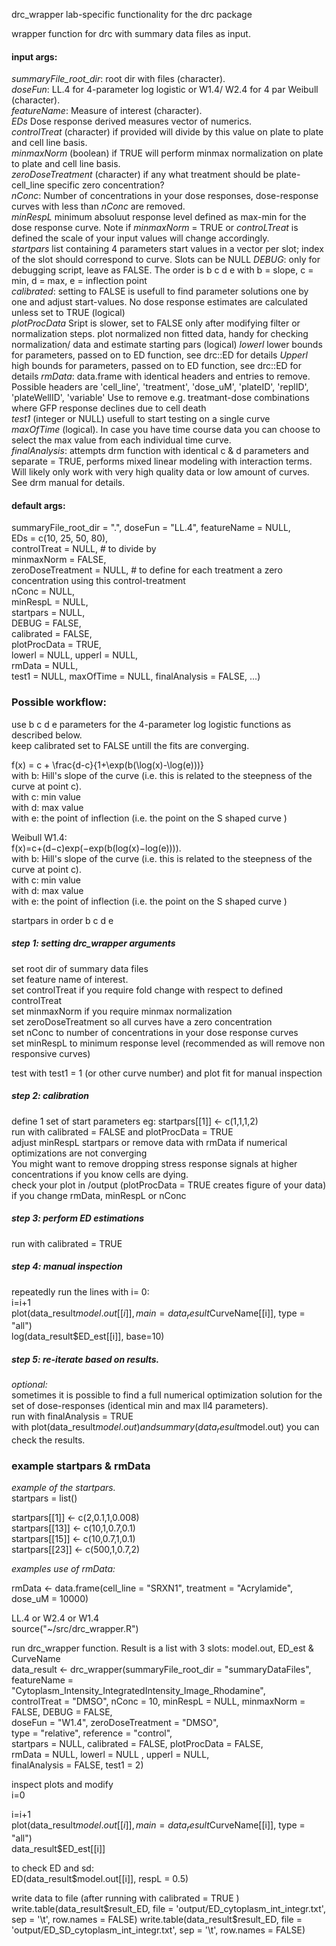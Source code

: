  drc_wrapper
lab-specific functionality for the drc package

 wrapper function for drc with summary data files as input.  
 
 
 #### input args:  
 *summaryFile_root_dir*: root dir with files (character).   
 *doseFun*: LL.4 for 4-parameter log logistic or W1.4/ W2.4 for 4 par Weibull (character).  
 *featureName*: Measure of interest (character).   
 *EDs* Dose response derived measures vector of numerics.    
 *controlTreat* (character) if provided will divide by this value on plate to plate and cell line basis.  
 *minmaxNorm* (boolean) if TRUE will perform minmax normalization on plate to plate and cell line basis.  
 *zeroDoseTreatment* (character) if any what treatment should be plate-cell_line specific zero concentration?  
 *nConc*: Number of concentrations in your dose responses, dose-response curves with less than *nConc* are removed.  
 *minRespL* minimum absoluut response level defined as max-min for the dose response curve. Note if *minmaxNorm* = TRUE or
 *controLTreat* is defined the scale of your input values will change accordingly.  
 *startpars* list containing 4 parameters start values in a vector per slot; index of the slot should correspond to curve. Slots can be NULL  *DEBUG*: only for debugging script, leave as FALSE. The order is b c d e with b = slope, c = min, d = max, e = inflection point  
 *calibrated*: setting to FALSE is usefull to find parameter solutions one by one and adjust start-values. No dose response estimates are calculated unless set to TRUE (logical)  
 *plotProcData* Sript is slower, set to FALSE only after modifying filter or normalization steps. plot normalized non fitted data, handy for checking normalization/ data and estimate starting pars (logical) 
 *lowerl* lower bounds for parameters, passed on to ED function, see drc::ED for details 
 *Upperl* high bounds for parameters, passed on to ED function, see drc::ED for details 
  *rmData*: data.frame with identical headers and entries to remove. Possible headers are 'cell_line', 'treatment', 'dose_uM', 'plateID', 'replID', 'plateWellID', 'variable' Use to remove e.g. treatmant-dose combinations where GFP response declines due to cell death  
  *test1* (integer or NULL) usefull to start testing on a single curve  
  *maxOfTime* (logical). In case you have time course data you can choose to select the max value from each individual time curve.  
  *finalAnalysis*: attempts drm function with identical c & d parameters and separate = TRUE, performs mixed linear modeling with interaction terms. Will likely only work with very high quality data or low amount of curves. See drm manual for details.    

#### default args:  
summaryFile_root_dir = ".", 
                        doseFun = "LL.4", 
                        featureName = NULL,  
                        EDs = c(10, 25, 50, 80),  
                        controlTreat = NULL, # to divide by  
                        minmaxNorm = FALSE,   
                        zeroDoseTreatment = NULL, # to define for each treatment a zero concentration using this control-treatment  
                        nConc = NULL,  
                        minRespL = NULL,  
                        startpars = NULL,  
                        DEBUG = FALSE,  
                        calibrated = FALSE,  
                        plotProcData = TRUE,  
                        lowerl = NULL, upperl = NULL,  
                        rmData = NULL,  
                        test1 = NULL, 
                        maxOfTime = NULL,
                        finalAnalysis = FALSE, ...)  
                        
 ### Possible workflow:                         

 use b c d e parameters for the 4-parameter log logistic functions as described below.  
 keep calibrated set to FALSE untill the fits are converging.  

 f(x) = c + \frac{d-c}{1+\exp(b(\log(x)-\log(e)))}   
 with b: Hill's slope of the curve (i.e. this is related to the steepness of the curve at point c).   
 with c: min value  
 with d: max value  
 with e: the point of inflection (i.e. the point on the S shaped curve )  


Weibull W1.4:  
f(x)=c+(d−c)exp(−exp(b(log(x)−log(e)))).  
with b: Hill's slope of the curve (i.e. this is related to the steepness of the curve at point c).  
 with c: min value  
 with d: max value  
 with e: the point of inflection (i.e. the point on the S shaped curve )  
 
startpars in order b c d e   
 
 ##### step 1: setting drc_wrapper arguments  
 set root dir of summary data files  
 set feature name of interest.  
 set controlTreat if you require fold change with respect to defined controlTreat  
 set minmaxNorm if you require minmax normalization  
 set zeroDoseTreatment so all curves have a zero concentration  
 set nConc to number of concentrations in your dose response curves   
 set minRespL to minimum response level (recommended as will remove non responsive curves)  
  
 test with test1 = 1 (or other curve number) and plot fit for manual inspection  
  
 ##### step 2: calibration  
 define 1 set of start parameters eg: startpars[[1]] <- c(1,1,1,2)  
 run with calibrated = FALSE and plotProcData = TRUE  
 adjust minRespL startpars or remove data with rmData if numerical optimizations are not converging  
 You might want to remove dropping stress response signals at higher concentrations if you know cells are dying.   
 check your plot in /output (plotProcData = TRUE creates figure of your data) if you change rmData, minRespL or nConc  

 ##### step 3: perform ED estimations   
 run with calibrated = TRUE  
  
 ##### step 4: manual inspection  
 repeatedly run the lines with i= 0:  
i=i+1  
plot(data_result$model.out[[i]],  main = data_result$CurveName[[i]], type = "all")  
log(data_result$ED_est[[i]], base=10)  

 ##### step 5: re-iterate based on results.

 *optional:*   
 sometimes it is possible to find a full numerical optimization solution for the set of dose-responses (identical min and max ll4 parameters).  
 run with finalAnalysis = TRUE  
 with plot(data_result$model.out) and summary(data_result$model.out) you can check the results.  

### example startpars & rmData  

 *example of the startpars.*  
startpars = list()  

startpars[[1]] <- c(2,0.1,1,0.008)  
startpars[[13]] <- c(10,1,0.7,0.1)  
startpars[[15]] <- c(10,0.7,1,0.1)  
startpars[[23]] <- c(500,1,0.7,2)  
  
 *examples use of rmData:*  
 
rmData <- data.frame(cell_line = "SRXN1", treatment = "Acrylamide", dose_uM = 10000)  
  
 LL.4 or W2.4 or W1.4  
source("~/src/drc_wrapper.R")  
  
 run drc_wrapper function. Result is a list with 3 slots: model.out, ED_est & CurveName  
data_result <- drc_wrapper(summaryFile_root_dir = "summaryDataFiles",   
                           featureName = "Cytoplasm_Intensity_IntegratedIntensity_Image_Rhodamine",   
                           controlTreat = "DMSO", nConc = 10, minRespL = NULL, minmaxNorm = FALSE, DEBUG = FALSE,   
                            doseFun = "W1.4", zeroDoseTreatment = "DMSO",   
                           type = "relative", reference = "control",  
                           startpars = NULL, calibrated = FALSE, plotProcData = FALSE,  
                           rmData = NULL, lowerl = NULL , upperl = NULL,  
                           finalAnalysis = FALSE, test1 = 2)  
  
 inspect plots and modify  
i=0  
  
i=i+1  
plot(data_result$model.out[[i]],  main = data_result$CurveName[[i]], type = "all")  
data_result$ED_est[[i]]  
  
 to check ED and sd:  
ED(data_result$model.out[[i]], respL = 0.5)  
  
write data to file (after running with calibrated = TRUE )  
write.table(data_result$result_ED, file = 'output/ED_cytoplasm_int_integr.txt', sep = '\t', row.names = FALSE)  
write.table(data_result$result_ED, file = 'output/ED_SD_cytoplasm_int_integr.txt', sep = '\t', row.names = FALSE)  
